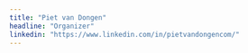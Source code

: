 ```yaml
---
title: "Piet van Dongen"
headline: "Organizer"
linkedin: "https://www.linkedin.com/in/pietvandongencom/"
---
```


